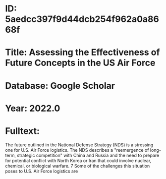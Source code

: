 # ID: 5aedcc397f9d44dcb254f962a0a8668f
# Title: Assessing the Effectiveness of Future Concepts in the US Air Force
# Database: Google Scholar
# Year: 2022.0
# Fulltext:
The future outlined in the National Defense Strategy (NDS) is a stressing one for U.S. Air Force logistics.
The NDS describes a "reemergence of long-term, strategic competition" with China and Russia and the need to prepare for potential conflict with North Korea or Iran that could involve nuclear, chemical, or biological warfare.
7 Some of the challenges this situation poses to U.S. Air Force logistics are